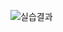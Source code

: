 ![실습결과](https://user-images.githubusercontent.com/99636945/202063440-9831acc3-60f4-4ead-8ba2-18799deda3ac.PNG)
